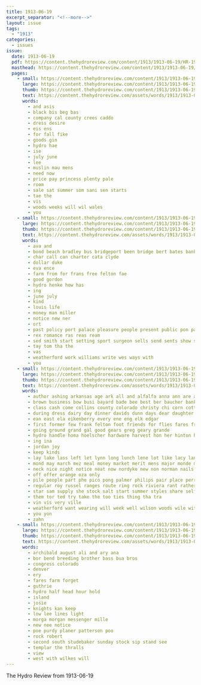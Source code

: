 ```yaml
---
title: 1913-06-19
excerpt_separator: "<!--more-->"
layout: issue
tags:
  - "1913"
categories:
  - issues
issue:
  date: 1913-06-19
  pdf: https://content.thehydroreview.com/content/1913/1913-06-19/HR-1913-06-19.pdf
  masthead: https://content.thehydroreview.com/content/1913/1913-06-19/masthead/HR-1913-06-19.jpg
  pages:
    - small: https://content.thehydroreview.com/content/1913/1913-06-19/small/HR-1913-06-19-01.jpg
      large: https://content.thehydroreview.com/content/1913/1913-06-19/large/HR-1913-06-19-01.jpg
      thumb: https://content.thehydroreview.com/content/1913/1913-06-19/thumbnails/HR-1913-06-19-01.jpg
      text: https://content.thehydroreview.com/assets/words/1913/1913-06-19/HR-1913-06-19-01.txt
      words:
        - and asis
        - black bis beg bas
        - company cal county crees caddo
        - dress desire
        - eis ens
        - for fall fike
        - goods gin
        - hydro hae
        - ise
        - july june
        - lee
        - muslin mau mens
        - need now
        - price pay princess plenty pale
        - room
        - sale sat summer som sani sen starts
        - tae the
        - vis
        - woods weeks will wil wales
        - you
    - small: https://content.thehydroreview.com/content/1913/1913-06-19/small/HR-1913-06-19-02.jpg
      large: https://content.thehydroreview.com/content/1913/1913-06-19/large/HR-1913-06-19-02.jpg
      thumb: https://content.thehydroreview.com/content/1913/1913-06-19/thumbnails/HR-1913-06-19-02.jpg
      text: https://content.thehydroreview.com/assets/words/1913/1913-06-19/HR-1913-06-19-02.txt
      words:
        - ava and
        - bond beach bradley bus bridgeport been bridge bert bates bank
        - char call can charter cata clyde
        - dollar duke
        - eva ence
        - farm from for frans free felton fae
        - good gordon
        - hydro henke how has
        - ing
        - june july
        - kind
        - louis life
        - money man miller
        - notice new ner
        - ort
        - past policy port palace pleasure people present public pon pad per pav
        - rex romance ras reas ream
        - sed smith start setting sport surgeon sells send sents show sharpless
        - tay tom tha the
        - vas
        - weatherford work williams write wes ways with
        - you
    - small: https://content.thehydroreview.com/content/1913/1913-06-19/small/HR-1913-06-19-03.jpg
      large: https://content.thehydroreview.com/content/1913/1913-06-19/large/HR-1913-06-19-03.jpg
      thumb: https://content.thehydroreview.com/content/1913/1913-06-19/thumbnails/HR-1913-06-19-03.jpg
      text: https://content.thehydroreview.com/assets/words/1913/1913-06-19/HR-1913-06-19-03.txt
      words:
        - author ashing arkansas age ark all and alfalfa anna ann are aber aida
        - brown business bow busi bayard bade bee best ber baucher bank big barber bows bran bess been buy bus butter bese beams bis
        - class cash come collins county colorado christy chi corn cotton charley chai clear corner con cox city choice
        - during dress dairy day dinner davids dunn days dear daughter
        - ean east ela eikenberry every ene eng elk edgar
        - first former few frank felton foot friends for flies fares from felt fill fly
        - going ground grand gal good gears greg geary grande
        - hydro handle homa hoelscher hardware harvest hon her hinton had hin hall hope home hush has hay hour heading high
        - ing ina
        - jordan joy
        - keep kinds
        - lay lake lass left let lynn long lunch lene lot like lacy land lee lis
        - mond may march mez meal money market merit mens major monde monday made morning miss myrtle mis miller moretti mildred milam mer millet minnie many
        - neck nice night notice neat now nordyke new non norman nails
        - off offer orange oza only
        - pile people part phe pico pong palmer philips pair place perrin per price perfect pay pas patron palu
        - regular roy russel ranges route ring rock riviera rant rather
        - star sam supply she stock salt start summer styles share self sale seed store soon springs sund song sage strong spindle see sunday saving smith state student spring sum sharpless send special short scott sung stone saturday school shorts standard shirts save
        - them tor ted try take the too ties thing tha tra
        - vin vis very ville
        - weatherford want wearing will week well wilson woods wile with west wheat weston was work wife
        - you yon
        - zahn
    - small: https://content.thehydroreview.com/content/1913/1913-06-19/small/HR-1913-06-19-04.jpg
      large: https://content.thehydroreview.com/content/1913/1913-06-19/large/HR-1913-06-19-04.jpg
      thumb: https://content.thehydroreview.com/content/1913/1913-06-19/thumbnails/HR-1913-06-19-04.jpg
      text: https://content.thehydroreview.com/assets/words/1913/1913-06-19/HR-1913-06-19-04.txt
      words:
        - archibald august ali and ary ana
        - bor bend breeding brother bass bua bros
        - congress colorado
        - denver
        - ery
        - fares farm forget
        - guthrie
        - hydro half head hour hold
        - island
        - josie
        - knights kan keep
        - low lee lines light
        - morga morgan messenger mille
        - new nee notice
        - poe purdy planer patterson poo
        - rock robert
        - second south studebaker sunday stock sip stand see
        - templar the thralls
        - view
        - west with wilkes will
---
```


The Hydro Review from 1913-06-19

<!--more-->

